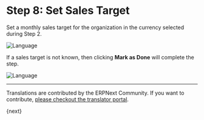 # Step 8: Set Sales Target

Set a monthly sales target for the organization in the currency selected during Step 2.

<img alt="Language" class="screenshot" src="/docs/assets/img/setup-wizard/step-8.png">

If a sales target is not known, then clicking **Mark as Done** will complete the step.

<img alt="Language" class="screenshot" src="/docs/assets/img/setup-wizard/step-8a.png">

---

Translations are contributed by the ERPNext Community. If you want to contribute, [please checkout the translator portal](https://translate.erpnext.com).

{next}
